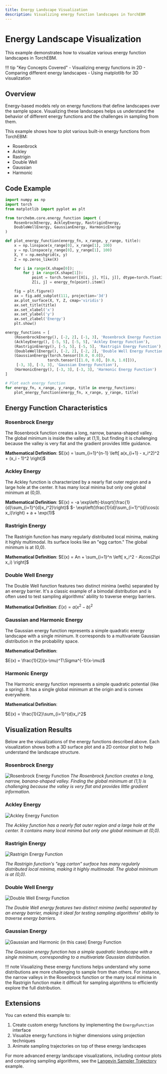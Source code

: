 ```yaml
---
title: Energy Landscape Visualization
description: Visualizing energy function landscapes in TorchEBM
---
```


# Energy Landscape Visualization

This example demonstrates how to visualize various energy function landscapes in TorchEBM.

!!! tip "Key Concepts Covered"
    - Visualizing energy functions in 2D
    - Comparing different energy landscapes
    - Using matplotlib for 3D visualization

## Overview

Energy-based models rely on energy functions that define landscapes over the sample space. Visualizing these landscapes helps us understand the behavior of different energy functions and the challenges in sampling from them.

This example shows how to plot various built-in energy functions from TorchEBM:
- Rosenbrock
- Ackley
- Rastrigin
- Double Well
- Gaussian
- Harmonic

## Code Example

```python
import numpy as np
import torch
from matplotlib import pyplot as plt

from torchebm.core.energy_function import (
    RosenbrockEnergy, AckleyEnergy, RastriginEnergy, 
    DoubleWellEnergy, GaussianEnergy, HarmonicEnergy
)

def plot_energy_function(energy_fn, x_range, y_range, title):
    x = np.linspace(x_range[0], x_range[1], 100)
    y = np.linspace(y_range[0], y_range[1], 100)
    X, Y = np.meshgrid(x, y)
    Z = np.zeros_like(X)

    for i in range(X.shape[0]):
        for j in range(X.shape[1]):
            point = torch.tensor([X[i, j], Y[i, j]], dtype=torch.float32).unsqueeze(0)
            Z[i, j] = energy_fn(point).item()

    fig = plt.figure()
    ax = fig.add_subplot(111, projection='3d')
    ax.plot_surface(X, Y, Z, cmap='viridis')
    ax.set_title(title)
    ax.set_xlabel('x')
    ax.set_ylabel('y')
    ax.set_zlabel('Energy')
    plt.show()

energy_functions = [
    (RosenbrockEnergy(), [-2, 2], [-1, 3], 'Rosenbrock Energy Function'),
    (AckleyEnergy(), [-5, 5], [-5, 5], 'Ackley Energy Function'),
    (RastriginEnergy(), [-5, 5], [-5, 5], 'Rastrigin Energy Function'),
    (DoubleWellEnergy(), [-2, 2], [-2, 2], 'Double Well Energy Function'),
    (GaussianEnergy(torch.tensor([0.0, 0.0]), 
                   torch.tensor([[1.0, 0.0], [0.0, 1.0]])), 
     [-3, 3], [-3, 3], 'Gaussian Energy Function'),
    (HarmonicEnergy(), [-3, 3], [-3, 3], 'Harmonic Energy Function')
]

# Plot each energy function
for energy_fn, x_range, y_range, title in energy_functions:
    plot_energy_function(energy_fn, x_range, y_range, title)
```

## Energy Function Characteristics

<div class="grid" markdown>
<div markdown>

### Rosenbrock Energy

The Rosenbrock function creates a long, narrow, banana-shaped valley. The global minimum is inside the valley at (1,1), but finding it is challenging because the valley is very flat and the gradient provides little guidance.

**Mathematical Definition**:
$E(x) = \sum_{i=1}^{n-1} \left[ a(x_{i+1} - x_i^2)^2 + (x_i - 1)^2 \right]$

</div>
<div markdown>

### Ackley Energy

The Ackley function is characterized by a nearly flat outer region and a large hole at the center. It has many local minima but only one global minimum at (0,0).

**Mathematical Definition**:
$E(x) = -a \exp\left(-b\sqrt{\frac{1}{d}\sum_{i=1}^{d}x_i^2}\right)$ 
$- \exp\left(\frac{1}{d}\sum_{i=1}^{d}\cos(c x_i)\right) + a + \exp(1)$

</div>
</div>

<div class="grid" markdown>
<div markdown>

### Rastrigin Energy

The Rastrigin function has many regularly distributed local minima, making it highly multimodal. Its surface looks like an "egg carton." The global minimum is at (0,0).

**Mathematical Definition**:
$E(x) = An + \sum_{i=1}^n \left[ x_i^2 - A\cos(2\pi x_i) \right]$

</div>
<div markdown>

### Double Well Energy

The Double Well function features two distinct minima (wells) separated by an energy barrier. It's a classic example of a bimodal distribution and is often used to test sampling algorithms' ability to traverse energy barriers.

**Mathematical Definition**:
$E(x) = a(x^2 - b)^2$

</div>
</div>

<div class="grid" markdown>
<div markdown>

### Gaussian and Harmonic Energy

The Gaussian energy function represents a simple quadratic energy landscape with a single minimum. It corresponds to a multivariate Gaussian distribution in the probability space.

**Mathematical Definition**:

$E(x) = \frac{1}{2}(x-\mu)^T\Sigma^{-1}(x-\mu)$

</div>
<div markdown>

### Harmonic Energy

The Harmonic energy function represents a simple quadratic potential (like a spring). It has a single global minimum at the origin and is convex everywhere. 

**Mathematical Definition**:

$E(x) = \frac{1}{2}\sum_{i=1}^{d}x_i^2$

</div>
</div>

## Visualization Results

Below are the visualizations of the energy functions described above. Each visualization shows both a 3D surface plot and a 2D contour plot to help understand the landscape structure.

### Rosenbrock Energy

![Rosenbrock Energy Function](../assets/images/e_functions/rosenbrock.png)
*The Rosenbrock function creates a long, narrow, banana-shaped valley. Finding the global minimum at (1,1) is challenging because the valley is very flat and provides little gradient information.*

### Ackley Energy

![Ackley Energy Function](../assets/images/e_functions/ackley.png)

*The Ackley function has a nearly flat outer region and a large hole at the center. It contains many local minima but only one global minimum at (0,0).*

### Rastrigin Energy

![Rastrigin Energy Function](../assets/images/e_functions/rastrigin.png)

*The Rastrigin function's "egg carton" surface has many regularly distributed local minima, making it highly multimodal. The global minimum is at (0,0).*

### Double Well Energy

![Double Well Energy Function](../assets/images/e_functions/double_well.png)

*The Double Well energy features two distinct minima (wells) separated by an energy barrier, making it ideal for testing sampling algorithms' ability to traverse energy barriers.*

### Gaussian Energy

![Gaussian and Harmonic (in this case) Energy Function](../assets/images/e_functions/gaussian.png)

*The Gaussian energy function has a simple quadratic landscape with a single minimum, corresponding to a multivariate Gaussian distribution.*

[//]: # (### Harmonic Energy)

[//]: # ()
[//]: # (![Harmonic Energy Function]&#40;../assets/images/e_functions/harmonic.png&#41;)

[//]: # ()
[//]: # (*The Harmonic energy function represents a simple quadratic potential with a single global minimum at the origin.*)

!!! note
    Visualizing these energy functions helps understand why some distributions are more challenging to sample from than others. For instance, the narrow valleys in the Rosenbrock function or the many local minima in the Rastrigin function make it difficult for sampling algorithms to efficiently explore the full distribution.

## Extensions

You can extend this example to:

1. Create custom energy functions by implementing the `EnergyFunction` interface
2. Visualize energy functions in higher dimensions using projection techniques
3. Animate sampling trajectories on top of these energy landscapes

For more advanced energy landscape visualizations, including contour plots and comparing sampling algorithms, see the [Langevin Sampler Trajectory](langevin_trajectory.md) example. 